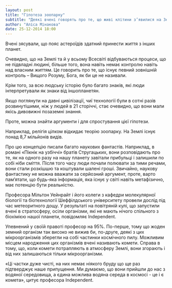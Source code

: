 ```yaml
---
layout: post
title: "Гіпотеза зоопарку"
subtitle: "Деякі вчені говорять про те, що живі клітини з’явилися на Землі після зіткнення з астероїдм. Вчена Ребекка Мартін з університету Колорадо спростовує ідею про те, що астероїди є загрозою для всього живого і прітримується протілежної точки зору"
author: "Аліса Мінакова"
date: 25-12-2014 18:00
---
```


Вчені зясували, що пояс астероїдів здатний принести життя з інших планет.

Очевидно, що на Землі та й у всьому Всесвіті відбуваються процеси, що не підвладні людині, більше того, вона навіть немає контролю навіть над власним життям. Це говорить про те, що існує певний зовнішній контроль – Вищого Розуму, Бога, як би це не називали.

Крім того, за всю людську історію було багато знаків, які люди інтерпретували як знаки від іншопланетян.

Якщо поглянути на давні цивілізації, чиї технології були в сотні разів розвинутішими, ніж у людей в 21 сторіччі, стає очевидно, що вони мали якісь дивовижні позаземні знання. 

Проте, можна знайти аргументи і для спростування цієї гіпотези.

Наприклад, релігія цілком відкидає теорію зоопарку. На Землі існує понад 8,7 мільйонів видів. 

Про цю концепцію писали багато наукових фантастів. Наприклад, в романі «Пікнік на узбіччі» братів Стругацьких, вони розповідають про те, як на одного разу на нашу планету завітали прибульці і залишили по собі ніби сміття. Після того часу люди почали полювати за тими речами, вони стали розкішшю та коштували шалені гроші. Звичайно, наукову фантастику не можна вважати за серйозний аргумент, проте, варто пам’ятати, що будь-яка інформація, яка існує у світі навіть метафізично, має потенцію бути реальністю.

Професора Мільтон Уейнрайт і його колеги з кафедри молекулярної біології та біотехнології Шеффілдського університету провели дослід під час метеоритного дощу. У результаті на повітряній кулі, що запустили вчені в стратосферу, осіли організми, які не мають нічого спільного з біохімією нашої планети, повідомляє Independent.

Упевнений у своїй правоті професор на 95%. По-перше, тому що жоден земний організм так високо не вижив би, по-друге, деякі з цих мікроорганізмів зберегли на собі частинки космічного пилу. Можливим місцем народження цих організмів вчені називають комети. Справа в тому, що, коли комети потрапляють в атмосферу Землі, вони згорають і від них залишаються тільки мікроорганізми.

«Ці частки дуже чисті, на них немає ніякого бруду що ще раз підтверджує наше припущення. Ми думаємо, що вони прийшли до нас з водяної середовища, а єдина можлива водяна середа в космосі - це і є комета», цитує професора Independent.
